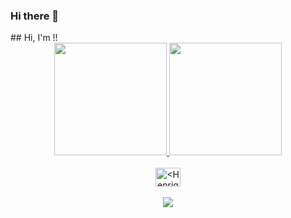 ### Hi there 👋

<!--
**Henrique-Naves/Henrique-Naves** is a ✨ _special_ ✨ repository because its `README.md` (this file) appears on your GitHub profile.

Here are some ideas to get you started:

- 🔭 I’m currently working on ...
- 🌱 I’m currently learning ...
- 👯 I’m looking to collaborate on ...
- 🤔 I’m looking for help with ...
- 💬 Ask me about ...
- 📫 How to reach me: ...
- 😄 Pronouns: ...
- ⚡ Fun fact: ...
-->## Hi, I'm <NOME>!!
<div align="center">
  <a href="https://github.com/<Henrique Naves>">
  <img height="180em" src="https://github-readme-stats.vercel.app/api?username=<Henrique Naves>&show_icons=true&theme=dracula&include_all_commits=true&count_private=true"/>
  <img height="180em" src="https://github-readme-stats.vercel.app/api/top-langs/?username=<Henrique Naves>&layout=compact&langs_count=7&theme=dracula"/>
</div>

<div align="center" style="display: inline_block"><br>
  <img align="center" alt="<Henrique >" height="30" width="40" src="<https://pps.whatsapp.net/v/t61.24694-24/164617676_4946381585400498_4117424101728154295_n.jpg?ccb=11-4&oh=01_AVwVKmfuZ48r5dAxbaGFwOXN99KMjYkofICYpxrxZs5zXA&oe=63006B4F>">
 </div>
<div align="center" style="display: inline_block"><br> 
   <a href="<endereço do insta>" target="_blank"><img src="https://img.shields.io/badge/-Instagram-%23E4405F?style=for-the-badge&logo=instagram&logoColor=white" target="_blank"></a>
</div>
